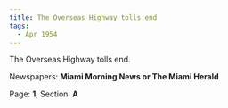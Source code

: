 ```yaml
---  
title: The Overseas Highway tolls end  
tags:  
  - Apr 1954  
---  
```

  
The Overseas Highway tolls end.  
  
Newspapers: **Miami Morning News or The Miami Herald**  
  
Page: **1**, Section: **A** 
